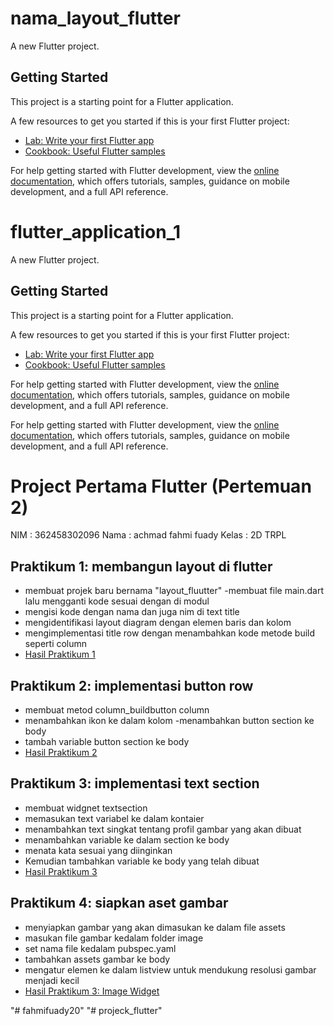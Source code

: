 # nama_layout_flutter

A new Flutter project.

## Getting Started

This project is a starting point for a Flutter application.

A few resources to get you started if this is your first Flutter project:

- [Lab: Write your first Flutter app](https://docs.flutter.dev/get-started/codelab)
- [Cookbook: Useful Flutter samples](https://docs.flutter.dev/cookbook)

For help getting started with Flutter development, view the
[online documentation](https://docs.flutter.dev/), which offers tutorials,
samples, guidance on mobile development, and a full API reference.

# flutter_application_1

A new Flutter project.

## Getting Started

This project is a starting point for a Flutter application.

A few resources to get you started if this is your first Flutter project:

- [Lab: Write your first Flutter app](https://docs.flutter.dev/get-started/codelab)
- [Cookbook: Useful Flutter samples](https://docs.flutter.dev/cookbook)

For help getting started with Flutter development, view the
[online documentation](https://docs.flutter.dev/), which offers tutorials,
samples, guidance on mobile development, and a full API reference.



For help getting started with Flutter development, view the
[online documentation](https://docs.flutter.dev/), which offers tutorials,
samples, guidance on mobile development, and a full API reference.

# Project Pertama Flutter (Pertemuan 2)

NIM : 362458302096
Nama : achmad fahmi fuady
Kelas : 2D TRPL

## Praktikum 1: membangun layout di flutter
- membuat projek baru bernama "layout_fluutter"
-membuat file main.dart lalu mengganti kode sesuai dengan di modul 
- mengisi kode dengan nama dan juga nim di text title
- mengidentifikasi layout diagram dengan elemen baris dan kolom 
- mengimplementasi title row dengan menambahkan kode metode build seperti column
- [Hasil Praktikum 1](images/main_baru.png)


## Praktikum 2: implementasi button row
- membuat metod column_buildbutton column
- menambahkan ikon ke dalam kolom
-menambahkan button section ke body
- tambah variable button section ke body
- [Hasil Praktikum 2](images/column_baru.png)


## Praktikum 3: implementasi text section
- membuat widgnet textsection
- memasukan text variabel ke dalam kontaier
- menambahkan text singkat tentang profil gambar yang akan dibuat 
- menambahkan variable ke dalam section ke body
- menata kata sesuai yang diinginkan 
- Kemudian tambahkan variable ke body yang telah dibuat 
- [Hasil Praktikum 3](images/text_baru.png)

## Praktikum 4: siapkan aset gambar 
- menyiapkan gambar yang akan dimasukan ke dalam file assets
- masukan file gambar kedalam folder image 
- set nama file kedalam pubspec.yaml
- tambahkan assets gambar ke body
- mengatur elemen ke dalam listview untuk mendukung resolusi gambar menjadi kecil  
- [Hasil Praktikum 3: Image Widget](images/gambar_baru.png)

"# fahmifuady20" 
"# projeck_flutter" 
